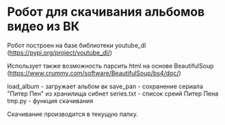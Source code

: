 # Робот для скачивания альбомов видео из ВК

Робот построен на базе библиотеки youtube_dl (https://pypi.org/project/youtube_dl/)

Использует также возможность парсить html на основе BeautifulSoup (https://www.crummy.com/software/BeautifulSoup/bs4/doc/)

load_album - загружает альбом вк
save_pan - сохранение сериала "Питер Пен" из хранилища сибнет 
series.txt - список среий Питер Пена
tmp.py - функция скачивания

Скачивание производится в текущую папку.